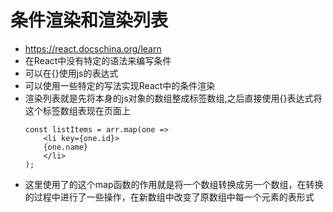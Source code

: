 # 条件渲染和渲染列表
- https://react.docschina.org/learn
- 在React中没有特定的语法来编写条件
- 可以在{}使用js的表达式
- 可以使用一些特定的写法实现React中的条件渲染
- 渲染列表就是先将本身的js对象的数组整成标签数组,之后直接使用{}表达式将这个标签数组表现在页面上
    ```
    const listItems = arr.map(one =>
        <li key={one.id}>
        {one.name}
        </li>
    );
    ```
- 这里使用了的这个map函数的作用就是将一个数组转换成另一个数组，在转换的过程中进行了一些操作，在新数组中改变了原数组中每一个元素的表形式
